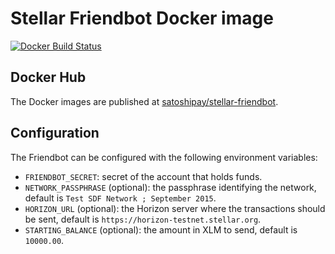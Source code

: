 # Stellar Friendbot Docker image

[![Docker Build Status](https://img.shields.io/docker/build/satoshipay/stellar-friendbot.svg)](https://hub.docker.com/r/satoshipay/stellar-friendbot/)

## Docker Hub

The Docker images are published at [satoshipay/stellar-friendbot](https://hub.docker.com/r/satoshipay/stellar-friendbot/).

## Configuration

The Friendbot can be configured with the following environment variables:

 * `FRIENDBOT_SECRET`: secret of the account that holds funds.
 * `NETWORK_PASSPHRASE` (optional): the passphrase identifying the network, default is `Test SDF Network ; September 2015`.
 * `HORIZON_URL` (optional): the Horizon server where the transactions should be sent, default is `https://horizon-testnet.stellar.org`.
 * `STARTING_BALANCE` (optional): the amount in XLM to send, default is `10000.00`.
